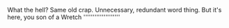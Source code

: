 What the hell? Same old crap. Unnecessary, redundant word thing. But it's here, you son of a Wretch ''''''''''''''''''''
